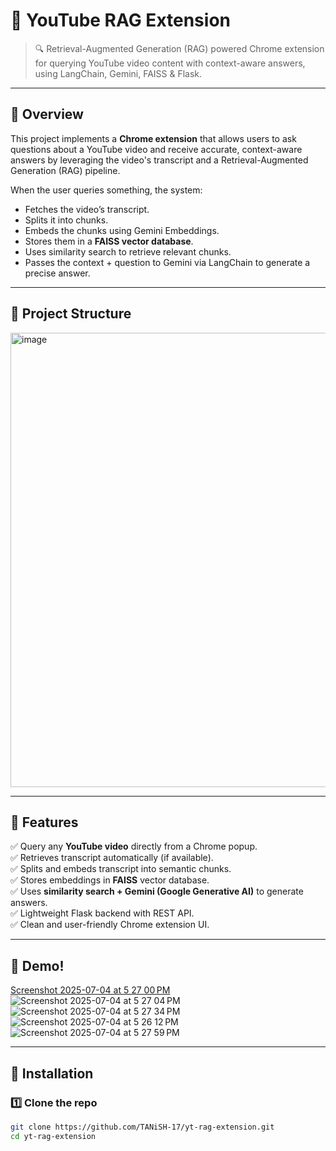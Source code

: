 # 🎥 YouTube RAG Extension

> 🔍 Retrieval-Augmented Generation (RAG) powered Chrome extension for querying YouTube video content with context-aware answers, using LangChain, Gemini, FAISS & Flask.

---

## 🚀 Overview

This project implements a **Chrome extension** that allows users to ask questions about a YouTube video and receive accurate, context-aware answers by leveraging the video's transcript and a Retrieval-Augmented Generation (RAG) pipeline.

When the user queries something, the system:
- Fetches the video’s transcript.
- Splits it into chunks.
- Embeds the chunks using Gemini Embeddings.
- Stores them in a **FAISS vector database**.
- Uses similarity search to retrieve relevant chunks.
- Passes the context + question to Gemini via LangChain to generate a precise answer.

---

## 📂 Project Structure
<img width="727" alt="image" src="https://github.com/user-attachments/assets/d6f549bb-9e2a-48cc-b1dd-1005861e6da4" />


---

## 🌟 Features

✅ Query any **YouTube video** directly from a Chrome popup.  
✅ Retrieves transcript automatically (if available).  
✅ Splits and embeds transcript into semantic chunks.  
✅ Stores embeddings in **FAISS** vector database.  
✅ Uses **similarity search + Gemini (Google Generative AI)** to generate answers.  
✅ Lightweight Flask backend with REST API.  
✅ Clean and user-friendly Chrome extension UI.  

---

## 📸 Demo!
[Screenshot 2025-07-04 at 5 27 00 PM](https://github.com/user-attachments/assets/781dd51c-8fff-4bc0-8790-3626a766e4d4)
![Screenshot 2025-07-04 at 5 27 04 PM](https://github.com/user-attachments/assets/612bb05a-7206-4ebd-8854-e5931d2f41b6)
![Screenshot 2025-07-04 at 5 27 34 PM](https://github.com/user-attachments/assets/30c03481-246f-4be4-ad6c-2bb7a8b45e7b)
![Screenshot 2025-07-04 at 5 26 12 PM](https://github.com/user-attachments/assets/54555924-7837-4da8-8f27-2e7a89aff14d)
![Screenshot 2025-07-04 at 5 27 59 PM](https://github.com/user-attachments/assets/b1c2ab27-9156-46ff-a77c-f9f14ff8eb7f)







---

## 🔧 Installation

### 1️⃣ Clone the repo
```bash
git clone https://github.com/TANiSH-17/yt-rag-extension.git
cd yt-rag-extension



